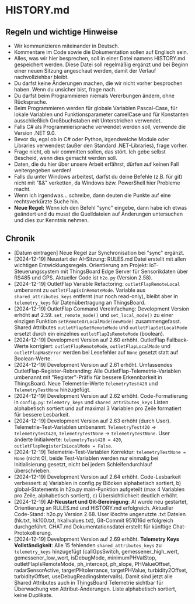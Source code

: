 # HISTORY.md

## Regeln und wichtige Hinweise

- Wir kommunizieren miteinander in Deutsch.
- Kommentare im Code sowie die Dokumentation sollen auf Englisch sein.
- Alles, was wir hier besprechen, soll in einer Datei namens HISTORY.md gespeichert werden. Diese Datei soll regelmäßig ergänzt und bei Beginn einer neuen Sitzung angeschaut werden, damit der Verlauf nachvollziehbar bleibt.
- Du darfst keine Änderungen machen, die wir nicht vorher besprochen haben. Wenn du unsicher bist, frage nach.
- Du darfst beim Programmieren niemals Vererbungen ändern, ohne Rücksprache.
- Beim Programmieren werden für globale Variablen Pascal-Case, für lokale Variablen und Funktionsparameter camelCase und für Konstanten ausschließlich Großbuchstaben mit Unterstrichen verwendet.
- Falls C# als Programmiersprache verwendet werden soll, verwende die Version .NET 9.0.
- Bevor du, egal ob in C# oder Python, irgendwelche Module oder Libraries verwendest (außer den Standard .NET-Libraries), frage vorher.
- Frage nicht, ob wir committen sollen, das stört. Ich gebe selbst Bescheid, wenn dies gemacht werden soll.
- Daten, die du hier über unsere Arbeit erfährst, dürfen auf keinen Fall weitergegeben werden!
- Falls du unter Windows arbeitest, darfst du deine Befehle (z.B. für git) nicht mit "&&" verketten, da Windows bzw. PowerShell hier Probleme macht.
- Wenn ich irgendwas... schreibe, dann deuten die Punkte auf eine rechtsverkürzte Suche hin.
- **Neue Regel:** Wenn ich den Befehl "sync" eingebe, dann habe ich etwas geändert und du musst die Quelldateien auf Änderungen untersuchen und dies zur Kenntnis nehmen.

## Chronik

- [Datum eintragen] Neue Regel zur Synchronisation bei "sync" ergänzt.
- [2024-12-19] Neustart der AI-Sitzung: RULES.md Datei erstellt mit allen wichtigen Entwicklungsregeln. Orientierung am Projekt: IoT-Steuerungssystem mit ThingsBoard Edge Server für Sensorikdaten über RS485 und GPS. Aktueller Code ist `h2o.py` (Version 2.58).
- [2024-12-19] OutletFlap Variable Refactoring: `outletFlapRemoteLocal` umbenannt zu `outletFlapIsInRemoteMode`. Variable aus `shared_attributes_keys` entfernt (nur noch read-only), bleibt aber in `telemetry_keys` für Datenübertragung an ThingsBoard.
- [2024-12-19] OutletFlap Command Vereinfachung: Development Version erhöht auf 2.59. `set_remote_mode()` und `set_local_mode()` zu einer einzigen Funktion `setRemoteOrLocalMode(newMode)` zusammengefasst. Shared Attributes `outletFlapSetRemoteMode` und `outletFlapSetLocalMode` ersetzt durch ein einzelnes `outletFlapIsRemoteMode` (boolean).
- [2024-12-19] Development Version auf 2.60 erhöht. OutletFlap Fallback-Werte korrigiert: `outletFlapRemoteMode`, `outletFlapLocalMode` und `outletFlapHasError` werden bei Lesefehler auf `None` gesetzt statt auf Boolean-Werte.
- [2024-12-19] Development Version auf 2.61 erhöht. Umfassendes OutletFlap-Register-Rebranding: Alle OutletFlap-Telemetrie-Variablen umbenannt mit "Register"-Präfix für bessere Erkennbarkeit in ThingsBoard. Neue Telemetrie-Werte `TelemetryTest420` und `TelemetryTestNone` hinzugefügt.
- [2024-12-19] Development Version auf 2.62 erhöht. Code-Formatierung in `config.py`: `telemetry_keys` und `shared_attributes_keys` Listen alphabetisch sortiert und auf maximal 3 Variablen pro Zeile formatiert für bessere Lesbarkeit.
- [2024-12-19] Development Version auf 2.63 erhöht (durch User). Telemetrie-Test-Variablen umbenannt: `TelemetryTest420` → `telemetryTest420`, `TelemetryTestNone` → `telemetryTestNone`. User änderte Initialwerte: `telemetryTest420 = 420`, `outletFlapRegisterIsLocalMode = False`.
- [2024-12-19] Telemetrie-Test-Variablen Korrektur: `telemetryTestNone = None` (nicht 0), beide Test-Variablen werden nur einmalig bei Initialisierung gesetzt, nicht bei jedem Schleifendurchlauf überschrieben.
- [2024-12-19] Development Version auf 2.64 erhöht. Code-Lesbarkeit verbessert: a) Variablen in config.py Blöcken alphabetisch sortiert, b) global-Statements in h2o.py main-Funktion aufgeteilt (max 4 Variablen pro Zeile, alphabetisch sortiert), c) Übersichtlichkeit deutlich erhöht.
- [2024-12-19] **AI-Neustart und Git-Bereinigung**: AI wurde neu gestartet, Orientierung an RULES.md und HISTORY.md erfolgreich. Aktueller Code-Stand: h2o.py Version 2.68. User löschte ungenutzte .txt Dateien (hk.txt, hk100.txt, hkallvalues.txt), Git-Commit 951016d erfolgreich durchgeführt. CHAT.md Dokumentationsdatei erstellt für künftige Chat-Protokollierung.
- [2024-12-19] Development Version auf 2.69 erhöht. **Telemetry Keys Vollständigkeit**: Alle 15 fehlenden `shared_attributes_keys` zu `telemetry_keys` hinzugefügt (callGpsSwitch, gemessener_high_wert, gemessener_low_wert, isDebugMode, minimumPHValStop, outletFlapIsRemoteMode, ph_intercept, ph_slope, PHValueOffset, radarSensorActive, targetPHtolerrance, targetPHValue, turbidity2Offset, turbidityOffset, useDebugReadingsIntervalls). Damit sind jetzt alle Shared Attributes auch in ThingsBoard Telemetrie sichtbar für Überwachung von Attribut-Änderungen. Liste alphabetisch sortiert, keine Duplikate. 